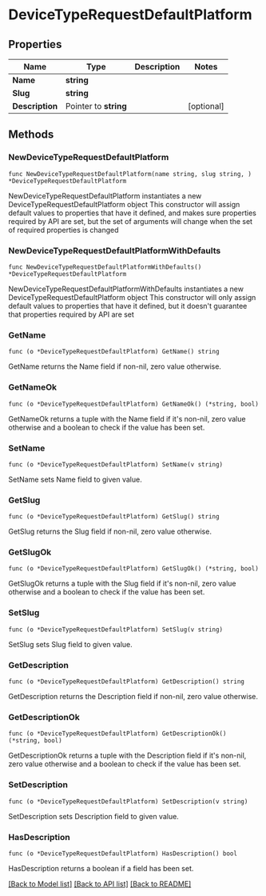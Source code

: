 # DeviceTypeRequestDefaultPlatform

## Properties

Name | Type | Description | Notes
------------ | ------------- | ------------- | -------------
**Name** | **string** |  | 
**Slug** | **string** |  | 
**Description** | Pointer to **string** |  | [optional] 

## Methods

### NewDeviceTypeRequestDefaultPlatform

`func NewDeviceTypeRequestDefaultPlatform(name string, slug string, ) *DeviceTypeRequestDefaultPlatform`

NewDeviceTypeRequestDefaultPlatform instantiates a new DeviceTypeRequestDefaultPlatform object
This constructor will assign default values to properties that have it defined,
and makes sure properties required by API are set, but the set of arguments
will change when the set of required properties is changed

### NewDeviceTypeRequestDefaultPlatformWithDefaults

`func NewDeviceTypeRequestDefaultPlatformWithDefaults() *DeviceTypeRequestDefaultPlatform`

NewDeviceTypeRequestDefaultPlatformWithDefaults instantiates a new DeviceTypeRequestDefaultPlatform object
This constructor will only assign default values to properties that have it defined,
but it doesn't guarantee that properties required by API are set

### GetName

`func (o *DeviceTypeRequestDefaultPlatform) GetName() string`

GetName returns the Name field if non-nil, zero value otherwise.

### GetNameOk

`func (o *DeviceTypeRequestDefaultPlatform) GetNameOk() (*string, bool)`

GetNameOk returns a tuple with the Name field if it's non-nil, zero value otherwise
and a boolean to check if the value has been set.

### SetName

`func (o *DeviceTypeRequestDefaultPlatform) SetName(v string)`

SetName sets Name field to given value.


### GetSlug

`func (o *DeviceTypeRequestDefaultPlatform) GetSlug() string`

GetSlug returns the Slug field if non-nil, zero value otherwise.

### GetSlugOk

`func (o *DeviceTypeRequestDefaultPlatform) GetSlugOk() (*string, bool)`

GetSlugOk returns a tuple with the Slug field if it's non-nil, zero value otherwise
and a boolean to check if the value has been set.

### SetSlug

`func (o *DeviceTypeRequestDefaultPlatform) SetSlug(v string)`

SetSlug sets Slug field to given value.


### GetDescription

`func (o *DeviceTypeRequestDefaultPlatform) GetDescription() string`

GetDescription returns the Description field if non-nil, zero value otherwise.

### GetDescriptionOk

`func (o *DeviceTypeRequestDefaultPlatform) GetDescriptionOk() (*string, bool)`

GetDescriptionOk returns a tuple with the Description field if it's non-nil, zero value otherwise
and a boolean to check if the value has been set.

### SetDescription

`func (o *DeviceTypeRequestDefaultPlatform) SetDescription(v string)`

SetDescription sets Description field to given value.

### HasDescription

`func (o *DeviceTypeRequestDefaultPlatform) HasDescription() bool`

HasDescription returns a boolean if a field has been set.


[[Back to Model list]](../README.md#documentation-for-models) [[Back to API list]](../README.md#documentation-for-api-endpoints) [[Back to README]](../README.md)


